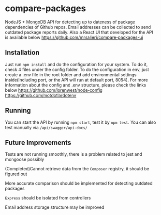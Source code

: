 # compare-packages
NodeJS + MongoDB API for detecting up to dateness of package dependencies of Github repos. Email addresses can be collected to send outdated package reports daily. Also a React UI that developed for the API is available below
https://github.com/mrsalieri/compare-packages-ui

## Installation
Just run `npm install` and do the configuration for your system. To do it, check 4 files under the config folder. To do the configuration in env, just create a .env file in the root folder and add environmental settings inside(Including port, or the API will run at default port, 8054). For more information about the config and .env structure, please check the links below
https://github.com/lorenwest/node-config
https://github.com/motdotla/dotenv

## Running
You can start the API by running `npm start`, test it by `npm test`. You can also test manually via
`/api/swagger/api-docs/`

## Future Improvements
Tests are not running smoothly, there is a problem related to jest and mongoose possibly

(Completed)Cannot retrieve data from the `Composer` registry, it should be figured out

More accurate comparison should be implemented for detecting outdated packages

`Express` should be isolated from controllers

Email address storage structure may be improved
